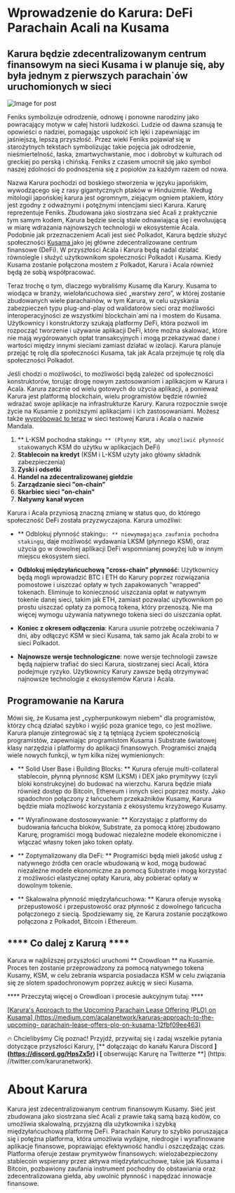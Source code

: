 # **Wprowadzenie do Karura: DeFi Parachain Acali na Kusama**

## Karura będzie zdecentralizowanym centrum finansowym na sieci Kusama i w planuje się, aby była jednym z pierwszych parachain`ów uruchomionych w sieci

![Image for post](https://miro.medium.com/max/1600/0*nr7tcscsg65Yy_zx)

Feniks symbolizuje odrodzenie, odnowę i ponowne narodziny jako powracający motyw w całej historii ludzkości. Ludzie od dawna szanują te opowieści o nadziei, pomagając uspokoić ich lęki i zapewniając im jaśniejszą, lepszą przyszłość. Przez wieki Feniks pojawiał się w starożytnych tekstach symbolizując takie pojęcia jak odrodzenie, nieśmiertelność, łaska, zmartwychwstanie, moc i dobrobyt w kulturach od greckiej po perską i chińską. Feniks z czasem umocnił się jako symbol naszej zdolności do podnoszenia się z popiołów za każdym razem od nowa.

Nazwa Karura pochodzi od boskiego stworzenia w języku japońskim, wywodzącego się z rasy gigantycznych ptaków w Hinduizmie. Według mitologii japońskiej karura jest ogromnym, ziejącym ogniem ptakiem, który jest zgodny z odważnymi i potężnymi intencjami sieci Karura. Karurę reprezentuje Feniks. Zbudowana jako siostrzana sieć Acali z praktycznie tym samym kodem, Karura będzie siecią stale odnawiającą się i ewoluującą w miarę wdrażania najnowszych technologii w ekosystemie Acala. Podobnie jak przeznaczeniem Acali jest sieć Polkadot, Karura będzie służyć społeczności [ Kusama ](http://kusama.network) jako jej główne zdecentralizowane centrum finansowe (DeFi). W przyszłości Acala i Karura będą nadal działać równolegle i służyć użytkownikom społeczności Polkadot i Kusama. Kiedy Kusama zostanie połączona mostem z Polkadot, Karura i Acala również będą ze sobą współpracować.

Teraz trochę o tym, dlaczego wybraliśmy Kusamę dla Karury. Kusama to wiodąca w branży, wielołańcuchowa sieć „warstwy zero”, w której zostanie zbudowanych wiele parachainów, w tym Karura, w celu uzyskania zabezpieczeń typu plug-and-play od walidatorów sieci oraz możliwości interoperacyjności ze wszystkimi blockchain`ami na i mostem do Kusama. Użytkownicy i konstruktorzy szukają platformy DeFi, która pozwoli im rozpocząć tworzenie i używanie aplikacji DeFi, które można skalować, które nie mają wygórowanych opłat transakcyjnych i mogą przekazywać dane i wartości między innymi sieciami zamiast działać w izolacji. Karura planuje przejąć tę rolę dla społeczności Kusama, tak jak Acala przejmuje tę rolę dla społeczności Polkadot.

Jeśli chodzi o możliwości, to możliwości będą zależeć od społeczności konstruktorów, torując drogę nowym zastosowaniom i aplikacjom w Karura i Acala. Karura zacznie od wielu gotowych do użycia aplikacji, a ponieważ Karura jest platformą blockchain, wielu programistów będzie również wdrażać swoje aplikacje na infrastrukturze Karury. Karura rozpocznie swoje życie na Kusamie z poniższymi aplikacjami i ich zastosowaniami. Możesz także [wypróbować to teraz](https://apps.acala.network/) w sieci testowej Karura i Acala o nazwie Mandala.

1.  ** L-KSM pochodna staking`u ** (Płynny KSM, aby umożliwić płynność stak`owanych KSM do użytku w aplikacjach DeFi)
2.  **Stablecoin na kredyt** (KSM i L-KSM użyty jako główny składnik zabezpieczenia)
3.  **Zyski i odsetki**
4.  **Handel na zdecentralizowanej giełdzie**
5.  **Zarządzanie sieci "on-chain"**
6.  **Skarbiec sieci "on-chain"**
7.  **Natywny kanał wycen**

Karura i Acala przyniosą znaczną zmianę w status quo, do którego społeczność DeFi została przyzwyczajona. Karura umożliwi:

- ** Odblokuj płynność staking`u: ** niewymagająca zaufania pochodna staking`u, daje możliwość wydawania LKSM (płynnego KSM), oraz użycia go w dowolnej aplikacji DeFi wspomnianej powyżej lub w innym miejscu ekosystem sieci.

- **Odblokuj międzyłańcuchową "cross-chain" płynność**: Użytkownicy będą mogli wprowadzić BTC i ETH do Karury poprzez rozwiązania pomostowe i uiszczać opłaty w tych zapakowanych "wrapped" tokenach. Eliminuje to konieczność uiszczania opłat w natywnym tokenie danej sieci, takim jak ETH, zamiast pozwalać użytkownikom po prostu uiszczać opłaty za pomocą tokena, który przenoszą. Nie ma więcej wymogu używania natywnego tokena sieci do uiszczania opłat.

- **Koniec z okresem odłączenia**: Karura usunie potrzebę oczekiwania 7 dni, aby odłączyć KSM w sieci Kusama, tak samo jak Acala zrobi to w sieci Polkadot.

- **Najnowsze wersje technologiczne**: nowe wersje technologii zawsze będą najpierw trafiać do sieci Karura, siostrzanej sieci Acali, która podejmuje ryzyko. Użytkownicy Karury zawsze będą otrzymywać najnowsze technologie z ekosystemów Karura i Acala.

## **Programowanie na Karura**

Mówi się, że Kusama jest „cypherpunkowym niebem” dla programistów, którzy chcą działać szybko i wyjść poza granice tego, co jest możliwe. Karura planuje zintegrować się z tą tętniącą życiem społecznością programistów, zapewniając programistom Kusama i Substrate światowej klasy narzędzia i platformy do aplikacji finansowych. Programiści znajdą wiele nowych funkcji, w tym kilka niżej wymienionych:

- ** Solid User Base i Building Blocks: ** Kurura oferuje multi-collateral stablecoin, płynną płynność KSM (LKSM) i DEX jako prymitywy (czyli bloki konstrukcyjne) do budować na wierzchu. Karura będzie miała również dostęp do Bitcoin, Ethereum i innych sieci poprzez mosty. Jako spadochron połączony z łańcuchem przekaźników Kusamy, Karura będzie miała możliwość korzystania z ekosystemu krzyżowego Kusamy.

- ** Wyrafinowane dostosowywanie: ** Korzystając z platformy do budowania łańcucha bloków, Substrate, za pomocą której zbudowano Karurę, programiści mogą budować niezależne modele ekonomiczne i włączać własny token jako token opłaty.
- ** Zoptymalizowany dla DeFi: ** Programiści będą mieli jakość usług z natywnego źródła cen oracle wbudowaną w kod, mogą budować niezależne modele ekonomiczne za pomocą Substrate i mogą korzystać z możliwości elastycznej opłaty Karura, aby pobierać opłaty w dowolnym tokenie.
- ** Skalowalna płynność międzyłańcuchowa: ** Karura oferuje wysoką przepustowość i przepustowość oraz płynność z dowolnego łańcucha połączonego z siecią. Spodziewamy się, że Karura zostanie początkowo połączona z Polkadot, Bitcoin i Ethereum.

## **** Co dalej z Karurą ****

Karura w najbliższej przyszłości uruchomi ** Crowdloan ** na Kusamie. Proces ten zostanie przeprowadzony za pomocą natywnego tokena Kusamy, KSM, w celu zebrania wsparcia posiadacza KSM w celu związania się ze slotem spadochronowym poprzez aukcję w sieci Kusama.

**** Przeczytaj więcej o Crowdloan i procesie aukcyjnym tutaj: ****

[\[Karura's Approach to the Upcoming Parachain Lease Offering (PLO) on Kusama\] (https://medium.com/acalanetwork/karuras-approach-to-the-upcoming- parachain-lease-offers-plo-on-kusama-12fbf09ee463)](https://medium.com/acalanetwork/karuras-approach-to-the-upcoming-parachain-lease-offering-plo-on-kusama-12fbf09ee463)

🔥 Chcielibyśmy Cię poznać! Przyjdź, przywitaj się i zadaj wszelkie pytania dotyczące przyszłości Karury, [** dołączając do kanału Karura Discord **] (https://discord.gg/HpsZx5r) i [** obserwując Karurę na Twitterze **] (https: //twitter.com/karuranetwork).

# **About Karura**

Karura jest zdecentralizowanym centrum finansowym Kusamy. Sieć jest zbudowana jako siostrzana sieć Acali z prawie taką samą bazą kodów, co umożliwia skalowalną, przyjazną dla użytkownika i szybką międzyłańcuchową platformę DeFi. Parachain Karury to szybko poruszająca się i potężna platforma, która umożliwia wydajne, niedrogie i wyrafinowane aplikacje finansowe, poprawiając efektywność handlu i oszczędzając czas. Platforma oferuje zestaw prymitywów finansowych: wielozabezpieczony stablecoin wspierany przez aktywa międzyłańcuchowe, takie jak Kusama i Bitcoin, pozbawiony zaufania instrument pochodny do obstawiania oraz zdecentralizowana giełda, aby uwolnić płynność i napędzać innowacje finansowe.
